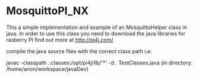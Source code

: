 # MosquittoPI_NX

This a simple implementation and example of
an MosquittoHelper class in java. In order to use this class
you need to download the java libraries for rasberry PI
find out more at http://pi4j.com/

compile the java source files with the correct class path i.e:

javac -classpath .:classes:/opt/pi4j/lib/'*'  -d . TestClasses.java  (in directory: /home/anon/workspace/javaDev)
